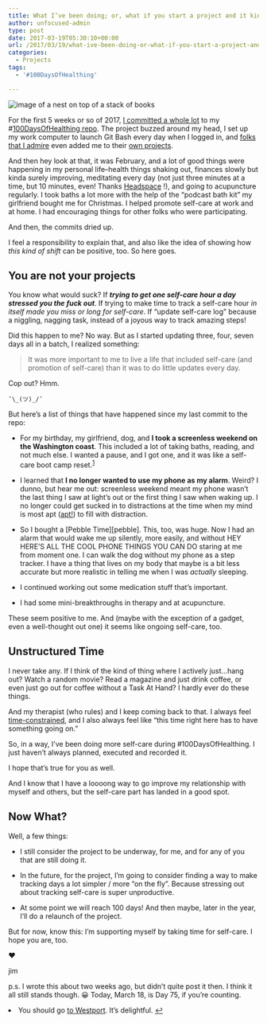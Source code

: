```yaml
---
title: What I’ve been doing; or, what if you start a project and it kinda takes off but doesn’t; or, what if it seems like you abandoned your own thing; or, integrating new practices; or, Day 36 to Day 64
author: unfocused-admin
type: post
date: 2017-03-19T05:30:10+00:00
url: /2017/03/19/what-ive-been-doing-or-what-if-you-start-a-project-and-it-kinda-takes-off-but-doesnt-or-what-if-it-seems-like-you-abandoned-your-own-thing-or-integrating-new-practices-or-day/
categories:
  - Projects
tags:
  - '#100DaysOfHealthing'

---
```

![image of a nest on top of a stack of books](nest.jpg)

For the first 5 weeks or so of 2017, [I committed a whole lot][1] to my #[100DaysOfHealthing repo][2]. The project buzzed around my head, I set up my work computer to launch Git Bash every day when I logged in, and [folks that I admire][3] even added me to their [own projects][4].

And then hey look at that, it was February, and a lot of good things were happening in my personal life&#8211;health things shaking out, finances slowly but kinda surely improving, meditating every day (not just three minutes at a time, but 10 minutes, even! Thanks [Headspace][5] !), and going to acupuncture regularly. I took baths a lot more with the help of the &#8220;podcast bath kit&#8221; my girlfriend bought me for Christmas. I helped promote self-care at work and at home. I had encouraging things for other folks who were participating.

And then, the commits dried up.

I feel a responsibility to explain that, and also like the idea of showing how _this kind of shift_ can be positive, too. So here goes.

## You are not your projects

You know what would suck? If **_trying to get one self-care hour a day stressed you the fuck out_**. If trying to make time to track a self-care hour _in itself made you miss or long for self-care_. If &#8220;update self-care log&#8221; because a niggling, nagging task, instead of a joyous way to track amazing steps!

Did this happen to me? No way. But as I started updating three, four, seven days all in a batch, I realized something:

> It was more important to me to live a life that included self-care (and promotion of self-care) than it was to do little updates every day.

Cop out? Hmm.

`¯\_(ツ)_/¯`

But here&#8217;s a list of things that have happened since my last commit to the repo:

  * For my birthday, my girlfriend, dog, and **I took a screenless weekend on the Washington coast**. This included a lot of taking baths, reading, and not much else. I wanted a pause, and I got one, and it was like a self-care boot camp reset.<sup id="fnref-32-1"><a href="#fn-32-1" class="jetpack-footnote">1</a></sup></p>
  * I learned that **I no longer wanted to use my phone as my alarm**. Weird? I dunno, but hear me out: screenless weekend meant my phone wasn&#8217;t the last thing I saw at light&#8217;s out or the first thing I saw when waking up. I no longer could get sucked in to distractions at the time when my mind is most apt ([apt!][6]) to fill with distraction.

  * So I bought a \[Pebble Time\]\[pebble\]. This, too, was huge. Now I had an alarm that would wake me up silently, more easily, and without HEY HERE&#8217;S ALL THE COOL PHONE THINGS YOU CAN DO staring at me from moment one. I can walk the dog without my phone as a step tracker. I have a thing that lives on my body that maybe is a bit less accurate but more realistic in telling me when I was _actually_ sleeping.

  * I continued working out some medication stuff that&#8217;s important.

  * I had some mini-breakthroughs in therapy and at acupuncture.

These seem positive to me. And (maybe with the exception of a gadget, even a well-thought out one) it seems like ongoing self-care, too.

## Unstructured Time

I never take any. If I think of the kind of thing where I actively just&#8230;hang out? Watch a random movie? Read a magazine and just drink coffee, or even just go out for coffee without a Task At Hand? I hardly ever do these things.

And my therapist (who rules) and I keep coming back to that. I always feel [time-constrained][7], and I also always feel like &#8220;this time right here has to have something going on.&#8221;

So, in a way, I&#8217;ve been doing more self-care during #100DaysOfHealthing. I just haven&#8217;t always planned, executed and recorded it.

I hope that&#8217;s true for you as well.

And I know that I have a loooong way to go improve my relationship with myself and others, but the self-care part has landed in a good spot.

## Now What?

Well, a few things:

  * I still consider the project to be underway, for me, and for any of you that are still doing it.</p>
  * In the future, for the project, I&#8217;m going to consider finding a way to make tracking days a lot simpler / more &#8220;on the fly&#8221;. Because stressing out about tracking self-care is super unproductive.

  * At some point we will reach 100 days! And then maybe, later in the year, I&#8217;ll do a relaunch of the project.

But for now, know this: I&#8217;m supporting myself by taking time for self-care. I hope you are, too.

❤️

jim

p.s. I wrote this about two weeks ago, but didn&#8217;t quite post it then. I think it all still stands though. 😀 Today, March 18, is Day 75, if you&#8217;re counting.

<li id="fn-32-1">
  You should go <a href="https://www.marinacottages.com/">to Westport</a>. It&#8217;s delightful.&#160;<a href="#fnref-32-1">&#8617;</a> </fn></footnotes>

 [1]: https://github.com/jwithington/100-days-of-healthing/graphs/commit-activity
 [2]: https://github.com/jwithington/100-days-of-healthing
 [3]: http://selfcare.tech/
 [4]: https://github.com/jenniferlynparsons/selfcaretech/pull/36
 [5]: https://www.headspace.com
 [6]: https://www.youtube.com/watch?v=3MpRt41tPoc
 [7]: http://5by5.tv/b2w/251
